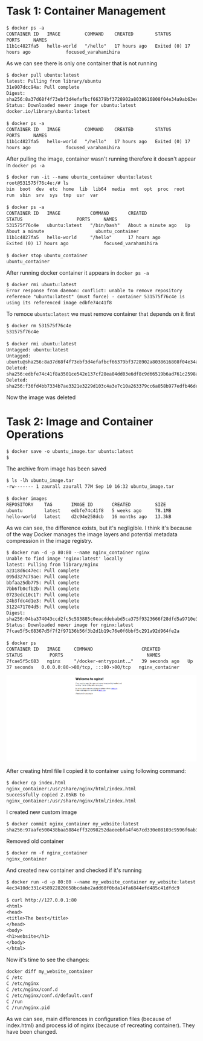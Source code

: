 # Task 1: Container Management


```
$ docker ps -a
CONTAINER ID   IMAGE         COMMAND    CREATED        STATUS                    PORTS     NAMES
11b1c4827fa5   hello-world   "/hello"   17 hours ago   Exited (0) 17 hours ago             focused_varahamihira
```

As we can see there is only one container that is not running

```
$ docker pull ubuntu:latest
latest: Pulling from library/ubuntu
31e907dcc94a: Pull complete 
Digest: sha256:8a37d68f4f73ebf3d4efafbcf66379bf3728902a8038616808f04e34a9ab63ee
Status: Downloaded newer image for ubuntu:latest
docker.io/library/ubuntu:latest

$ docker ps -a
CONTAINER ID   IMAGE         COMMAND    CREATED        STATUS                    PORTS     NAMES
11b1c4827fa5   hello-world   "/hello"   17 hours ago   Exited (0) 17 hours ago             focused_varahamihira
```

After pulling the image, container wasn't running therefore it doesn't appear in `docker ps -a`

```
$ docker run -it --name ubuntu_container ubuntu:latest
root@531575f76c4e:/# ls
bin  boot  dev  etc  home  lib  lib64  media  mnt  opt  proc  root  run  sbin  srv  sys  tmp  usr  var

$ docker ps -a
CONTAINER ID   IMAGE           COMMAND       CREATED              STATUS                    PORTS     NAMES
531575f76c4e   ubuntu:latest   "/bin/bash"   About a minute ago   Up About a minute                   ubuntu_container
11b1c4827fa5   hello-world     "/hello"      17 hours ago         Exited (0) 17 hours ago             focused_varahamihira

$ docker stop ubuntu_container
ubuntu_container
```

After running docker container it appears in `docker ps -a`

```
$ docker rmi ubuntu:latest
Error response from daemon: conflict: unable to remove repository reference "ubuntu:latest" (must force) - container 531575f76c4e is using its referenced image edbfe74c41f8
```

To remoce `ubuntu:latest` we must remove container that depends on it first

```
$ docker rm 531575f76c4e
531575f76c4e

$ docker rmi ubuntu:latest
Untagged: ubuntu:latest
Untagged: ubuntu@sha256:8a37d68f4f73ebf3d4efafbcf66379bf3728902a8038616808f04e34a9ab63ee
Deleted: sha256:edbfe74c41f8a3501ce542e137cf28ea04dd03e6df8c9d66519b6ad761c2598a
Deleted: sha256:f36fd4bb7334b7ae3321e3229d103c4a3e7c10a263379cc6a058b977edfb46de
```

Now the image was deleted


# Task 2: Image and Container Operations


```
$ docker save -o ubuntu_image.tar ubuntu:latest
$
```

The archive from image has been saved

```
$ ls -lh ubuntu_image.tar
-rw------- 1 zaurall zaurall 77M Sep 10 16:32 ubuntu_image.tar

$ docker images
REPOSITORY    TAG       IMAGE ID       CREATED         SIZE
ubuntu        latest    edbfe74c41f8   5 weeks ago     78.1MB
hello-world   latest    d2c94e258dcb   16 months ago   13.3kB
```

As we can see, the difference exists, but it's negligible. I think it's because of the way Docker manages the image layers and potential metadata compression in the image registry.

```
$ docker run -d -p 80:80 --name nginx_container nginx
Unable to find image 'nginx:latest' locally
latest: Pulling from library/nginx
a2318d6c47ec: Pull complete 
095d327c79ae: Pull complete 
bbfaa25db775: Pull complete 
7bb6fb0cfb2b: Pull complete 
0723edc10c17: Pull complete 
24b3fdc4d1e3: Pull complete 
3122471704d5: Pull complete 
Digest: sha256:04ba374043ccd2fc5c593885c0eacddebabd5ca375f9323666f28dfd5a9710e3
Status: Downloaded newer image for nginx:latest
7fcae5f5c68367d5f7f2f97136b56f3b2d1b19c76e0f6bbf5c291a92d964fe2a

$ docker ps
CONTAINER ID   IMAGE     COMMAND                  CREATED          STATUS          PORTS                               NAMES
7fcae5f5c683   nginx     "/docker-entrypoint.…"   39 seconds ago   Up 37 seconds   0.0.0.0:80->80/tcp, :::80->80/tcp   nginx_container
```

![alt text](image.png)

After creating html file I copied it to container using following command:

```
$ docker cp index.html nginx_container:/usr/share/nginx/html/index.html
Successfully copied 2.05kB to nginx_container:/usr/share/nginx/html/index.html
```

I created new custom image 

```
$ docker commit nginx_container my_website:latest
sha256:97aafe500438baa5884eff32098252daeeebfa4f467cd330e08103c9596f6ab3
```

Removed old container

```
$ docker rm -f nginx_container
nginx_container
```

And created new container and checked if it's running

```
$ docker run -d -p 80:80 --name my_website_container my_website:latest
4ec3410dc331c458922820658bcdabe2add60f0bda14fa6844efd485c41dfdc9

$ curl http://127.0.0.1:80
<html>
<head>
<title>The best</title>
</head>
<body>
<h1>website</h1>
</body>
</html>
```

Now it's time to see the changes:

```
docker diff my_website_container
C /etc
C /etc/nginx
C /etc/nginx/conf.d
C /etc/nginx/conf.d/default.conf
C /run
C /run/nginx.pid
```

As we can see, main differences in configuration files (because of index.html) and process id of nginx (because of recreating container). They have been changed.